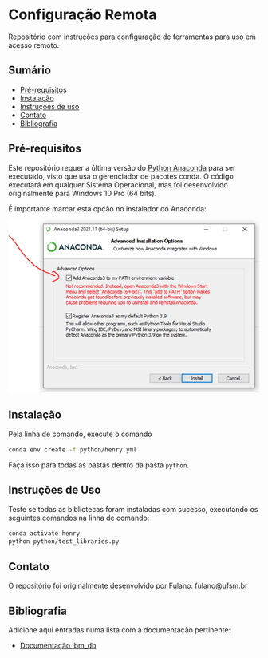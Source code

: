 # Configuração Remota

Repositório com instruções para configuração de ferramentas para uso em acesso remoto.

## Sumário

* [Pré-requisitos](#pré-requisitos)
* [Instalação](#instalação)
* [Instruções de uso](#instruções-de-uso)
* [Contato](#contato)
* [Bibliografia](#bibliografia)

## Pré-requisitos

Este repositório requer a última versão do [Python Anaconda](https://www.anaconda.com/download) para ser executado, 
visto que usa o gerenciador de pacotes conda. O código executará em qualquer Sistema Operacional, mas foi desenvolvido
originalmente para Windows 10 Pro (64 bits).

É importante marcar esta opção no instalador do Anaconda:

![anaconda_option.png](images/anaconda_option.png)

## Instalação

Pela linha de comando, execute o comando

```bash
conda env create -f python/henry.yml
```

Faça isso para todas as pastas dentro da pasta `python`.

## Instruções de Uso

Teste se todas as bibliotecas foram instaladas com sucesso, executando os seguintes comandos na linha de comando:

```bash
conda activate henry
python python/test_libraries.py
```

## Contato

O repositório foi originalmente desenvolvido por Fulano: [fulano@ufsm.br]()

## Bibliografia

Adicione aqui entradas numa lista com a documentação pertinente:

* [Documentação ibm_db](https://www.ibm.com/docs/en/db2/11.5?topic=framework-application-development-db)